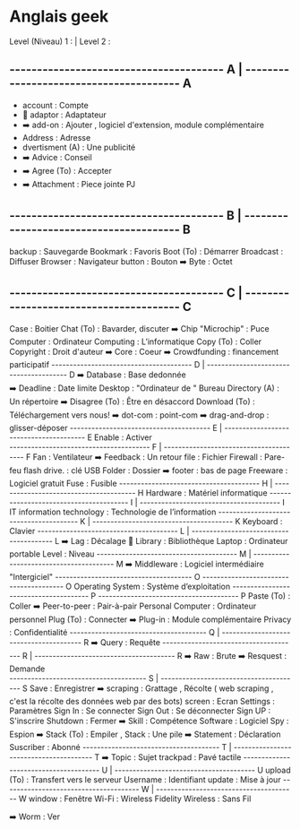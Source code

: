# Anglais geek

Level (Niveau) 1 :                                            |    Level 2 :       
## ---------------------------------------   A                   |    ---------------------------------------                                                 A 
* account           :   Compte
* 🎈                                                                 adaptor            :    Adaptateur
* ➡️                                                                 add-on             :    Ajouter , logiciel d'extension, module complémentaire
* Address            :    Adresse
* dvertisment (A)  :   Une publicité
* ➡️                                                                 Advice             :    Conseil
* ➡️                                                                 Agree (To)         :    Accepter  
* ➡️                                                                 Attachment         :    Piece jointe PJ
## ---------------------------------------   B                   |    ---------------------------------------                                                 B 
backup            :   Sauvegarde
Bookmark          :   Favoris
Boot (To)         :   Démarrer
Broadcast         :   Diffuser
Browser           :   Navigateur
button            :   Bouton
➡️                                                                  Byte             :    Octet
## ---------------------------------------   C                   |    ---------------------------------------                                                 C
Case              :   Boitier
Chat (To)         :   Bavarder, discuter
➡️                                                                  Chip  "Microchip" :   Puce
Computer          :   Ordinateur
Computing         :   L’informatique
Copy (To)         :   Coller
Copyright         :   Droit d'auteur
➡️                                                                 Core               :    Coeur
➡️                                                                 Crowdfunding       :    financement participatif
---------------------------------------   D                   |    ---------------------------------------                                                 D
➡️                                                                 Database           :    Base dedonnée  
➡️                                                                 Deadline           :    Date limite
Desktop           :   "Ordinateur de " Bureau
Directory (A)     :   Un répertoire
➡️                                                                 Disagree (To)      :    Être en désaccord
Download (To)     :   Téléchargement vers nous!
➡️                                                                 dot-com            :    point-com 
➡️                                                                 drag-and-drop      :    glisser-déposer
---------------------------------------   E                   |    ---------------------------------------                                                 E 
Enable            :   Activer           
---------------------------------------   F                   |    ---------------------------------------                                                 F 
Fan               :   Ventilateur
➡️                                                                  Feedback          :     Un retour
file              :   Fichier
Firewall          :   Pare-feu
flash drive.      :   clé USB
Folder            :   Dossier
➡️                                                                  footer            :    bas de page
Freeware          :   Logiciel gratuit
Fuse              :   Fusible
---------------------------------------   H                   |    ---------------------------------------                                                 H
Hardware          :   Matériel informatique 
---------------------------------------   I                   |    ---------------------------------------                                                 I 
IT information technology  :  Technologie de l’information
---------------------------------------   K                   |    ---------------------------------------                                                 K 
Keyboard          :   Clavier
---------------------------------------   L                   |    ---------------------------------------                                                 L 
➡️                                                                  Lag               :  Décalage
🎈                                                                  Library           :  Bibliothèque
Laptop            :   Ordinateur portable
Level             :   Niveau
---------------------------------------   M                   |    ---------------------------------------                                                 M 
➡️                                                                  Middleware        :  Logiciel intermédiaire "Intergiciel"
--------------------------------------    O                        ---------------------------------------                                                 O
Operating System  :   Système d’exploitation
--------------------------------------    P                        ---------------------------------------                                                 P
Paste (To)        :   Coller
➡️                                                                  Peer-to-peer       : Pair-à-pair
Personal Computer :   Ordinateur personnel
Plug (To)         :   Connecter
➡️                                                                  Plug-in            : Module complémentaire
Privacy           :   Confidentialité
--------------------------------------    Q                   |    ---------------------------------------                                                 R
➡️                                                                  Query              : Requête 
--------------------------------------    R                   |    ---------------------------------------                                                 R
➡️                                                                  Raw                : Brute
➡️                                                                  Resquest           : Demande  
--------------------------------------    S                   |    ---------------------------------------                                                 S
Save              :   Enregistrer
➡️                                                                  scraping           : Grattage , Récolte ( web scraping , c'est la récolte des données web par des bots)
screen            :   Ecran
Settings          :   Paramètres
Sign In           :   Se connecter
Sign Out          :   Se déconnecter
Sign UP           :   S'inscrire
Shutdown          :   Fermer
➡️                                                                 Skill             :   Compétence 
Software          :   Logiciel
Spy               :   Espion
➡️                                                                 Stack (To)        :   Empiler , Stack :  Une pile
➡️                                                                 Statement         :   Déclaration
Suscriber         :   Abonné
--------------------------------------    T                   |    ---------------------------------------                                                 T
➡️                                                                 Topic             :   Sujet
trackpad          :   Pavé tactile 
--------------------------------------    U                   |    ---------------------------------------                                                 U
upload (To)       :   Transfert vers le serveur
Username          :   Identifiant
update            :   Mise à jour
--------------------------------------    W                   |    ---------------------------------------                                                 W
window            :   Fenêtre
Wi-Fi             :   Wireless Fidelity
Wireless          :   Sans Fil

➡️                                                                 Worm              :   Ver

